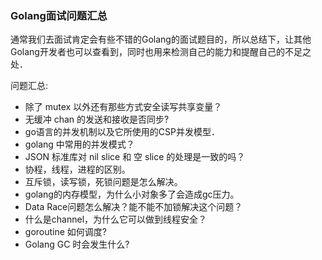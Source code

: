 ### Golang面试问题汇总

通常我们去面试肯定会有些不错的Golang的面试题目的，所以总结下，让其他Golang开发者也可以查看到，同时也用来检测自己的能力和提醒自己的不足之处．

问题汇总:
* 除了 mutex 以外还有那些方式安全读写共享变量？
* 无缓冲 chan 的发送和接收是否同步?
* go语言的并发机制以及它所使用的CSP并发模型．
* golang 中常用的并发模式？
* JSON 标准库对 nil slice 和 空 slice 的处理是一致的吗？　
* 协程，线程，进程的区别。
* 互斥锁，读写锁，死锁问题是怎么解决。
* golang的内存模型，为什么小对象多了会造成gc压力。
* Data Race问题怎么解决？能不能不加锁解决这个问题？
* 什么是channel，为什么它可以做到线程安全？
* goroutine 如何调度?
* Golang GC 时会发生什么?
